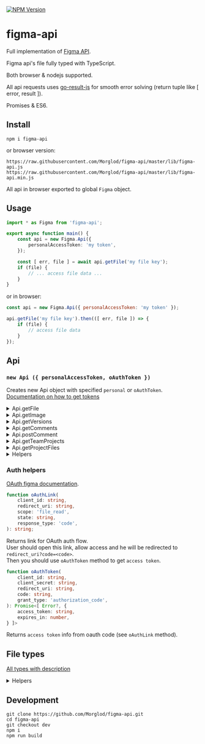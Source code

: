 [![NPM Version](https://badge.fury.io/js/figma-api.svg?style=flat)](https://www.npmjs.com/package/figma-api)

# figma-api

Full implementation of [Figma API](https://www.figma.com/developers/docs).

Figma api's file fully typed with TypeScript.

Both browser & nodejs supported.

All api requests uses [go-result-js](https://github.com/Morglod/go-result-js) for smooth error solving (return tuple like [ error, result ]).

Promises & ES6.

## Install

`npm i figma-api`

or browser version:

`https://raw.githubusercontent.com/Morglod/figma-api/master/lib/figma-api.js`  
`https://raw.githubusercontent.com/Morglod/figma-api/master/lib/figma-api.min.js`

All api in browser exported to global `Figma` object.

## Usage

```ts
import * as Figma from 'figma-api';

export async function main() {
    const api = new Figma.Api({
        personalAccessToken: 'my token',
    });

    const [ err, file ] = await api.getFile('my file key');
    if (file) {
        // ... access file data ...
    }
}
```

or in browser:

```js
const api = new Figma.Api({ personalAccessToken: 'my token' });

api.getFile('my file key').then(([ err, file ]) => {
    if (file) {
        // access file data
    }
});
```

## Api

### `new Api ({ personalAccessToken, oAuthToken })`

Creates new Api object with specified `personal` or `oAuthToken`.  
[Documentation on how to get tokens](https://www.figma.com/developers/docs#auth)

<details>
<summary>
Api.getFile
</summary>

```ts
Api.getFile(fileKey, opts?: { version?, geometry? })
```
[Require file data](https://www.figma.com/developers/docs#files-endpoint) with specified version.  
Set `geometry='paths'` to export vector data.

Returns:  
```ts
[ Error?, {
    name: string,
    document: Node<'DOCUMENT'>,
    components: { [nodeId: string]: Component },
    schemaVersion: number,
    styles: { [styleName: string]: Style }
} ]
```
</details>

<details>
<summary>
Api.getImage
</summary>

```ts
Api.getImage(fileKey, opts?: {
    /** A comma separated list of node IDs to render */
    ids: string,
    /** A number between 0.01 and 4, the image scaling factor */
    scale: number,
    /** Image output format */
    format: 'jpg'|'png'|'svg',
    /** Whether to include id attributes for all SVG elements. `Default: false` */
    svg_include_id?: boolean,
    /** Whether to simplify inside/outside strokes and use stroke attribute if possible instead of <mask>. `Default: true` */
    svg_simplify_stroke?: boolean,
    /** A specific version ID to get. Omitting this will get the current version of the file */
    version?: string,
})
```  
[Renders images](https://www.figma.com/developers/docs#images-endpoint) from a file.

Returns:
```ts
[ Error?, {
    err: string,
    images: { [nodeId: string]: string|null },
    status: number
} ]
```

</details>

<details>
<summary>
Api.getVersions
</summary>

```ts
Api.getVersions(fileKey)
```
A [list of the version](https://www.figma.com/developers/docs#get-file-versions-endpoint) history of a file. The version history consists of versions, manually-saved additions to the version history of a file.  
If the account is not on a paid team, version history is limited to the past 30 days. Note that version history will not include autosaved versions.

Returns:  
```ts
[ Error?, {
    versions: Version[]
} ]
```
</details>

<details>
<summary>
Api.getComments
</summary>

```ts
Api.getComments(fileKey)
```
[List of comments](https://www.figma.com/developers/docs#get-comments-endpoint) left on the file.

Returns:  
```ts
[ Error?, {
    comments: Comment[],
} ]
```
</details>

<details>
<summary>
Api.postComment
</summary>

```ts
Api.postComment(fileKey: string, message: string, client_meta: Vector|FrameOffset)
```
[Posts a new comment on the file](https://www.figma.com/developers/docs#post-comments-endpoint) with specified location.

Returns:  
```ts
[ Error?, Comment ]
```
</details>

<details>
<summary>
Api.getTeamProjects
</summary>

```ts
Api.getTeamProjects(team_id)
```
[Lists the projects](https://www.figma.com/developers/docs#get-team-projects-endpoint) for a specified team. Note that this will only return projects visible to the authenticated user or owner of the developer token.

Returns:  
```ts
[ Error?, {
    projects: { id: number, name: string }[],
} ]
```
</details>

<details>
<summary>
Api.getProjectFiles
</summary>

```ts
Api.getProjectFiles(project_id)
```
[List the files](https://www.figma.com/developers/docs#get-project-files-endpoint) in a given project.

Returns:  
```ts
[ Error?, {
    files: {
        key: string,
        name: string,
        thumbnail_url: string,
        last_modified: string,
    }[],
} ]
```

</details>

<!-- <details>
<summary>
Api.watchVersion
</summary>

Observe version changes.

```ts
Api.watchVersion = (
    key: string,
    onNewVersion: (newVersion: Version) => void|Promise<void>,
    opts: {
        /** in milliseconds */
        timeout: number,
        onError?: (error: ResultErr<ApiError>|undefined, dispose: Disposer) => void,
        immediate?: boolean,
    } = {
        timeout: 6000,
    },
) => Disposer;
```

Example:

```ts
function onNewVersion(newVersion) {
    console.log(`${newVersion.user.handle} just released new version!`);
}

api.watchVersion('my file key', onNewVersion, { timeout: 10000 });
```

</details>

<details>
<summary>
Api.watchComments
</summary>

Observe new comments.

```ts
Api.watchComments = (
    key: string,
    onNewComments: (newComments: Comment[]) => void|Promise<void>,
    opts: {
        /** in milliseconds */
        timeout: number,
        onError?: (error: ResultErr<ApiError>|undefined, dispose: Disposer) => void,
        immediate?: boolean,
    } = {
        timeout: 5000,
    },
) => Disposer;
```

Example:

```ts
function onNewComments(comments) {
    console.log(`${comments.length} new comments!`);
    for (const comment of comments) {
        console.log(`${comment.user.handler}: ${comment.message}`);
    }
}

api.watchComments('my file key', onNewComments, { timeout: 10000 });
```

</details> -->

<details>
<summary>
Helpers
</summary>

`Api.appendHeaders(headers: {}): void`  
Populate headers with auth.

`Api.request<T>(url, opts): Promise<[ Error?, T]>`  
Make request with auth headers.  
</details>

### Auth helpers

[OAuth figma documentation](https://www.figma.com/developers/docs#auth-oauth).

```ts
function oAuthLink(
    client_id: string,
    redirect_uri: string,
    scope: 'file_read',
    state: string,
    response_type: 'code',
): string;
```
Returns link for OAuth auth flow.  
User should open this link, allow access and he will be redirected to `redirect_uri?code=<code>`.  
Then you should use `oAuthToken` method to get `access token`.

```ts
function oAuthToken(
    client_id: string,
    client_secret: string,
    redirect_uri: string,
    code: string,
    grant_type: 'authorization_code',
): Promise<[ Error?, {
    access_token: string,
    expires_in: number,
} ]>
```
Returns `access token` info from oauth code (see `oAuthLink` method).

## File types

[All types with description](src/ast-types.ts)

<details>
<summary>
Helpers
</summary>

```ts
isEffectShadow(effect: Effect): effect is EffectShadow;
```
Check if effect is one of shadow effects.

```ts
isPaintSolid(paint: Paint): paint is PaintSolid;
isPaintGradient(paint: Paint): paint is PaintGradient;
isPaintImage(paint: Paint): paint is PaintImage;
```
Check if paint is one of pain types.

```ts
isNodeType<NodeType>(node: Node): node is type of NodeType;
```
Check if node is type of specified node.

</details>

## Development

```
git clone https://github.com/Morglod/figma-api.git
cd figma-api
git checkout dev
npm i
npm run build
```